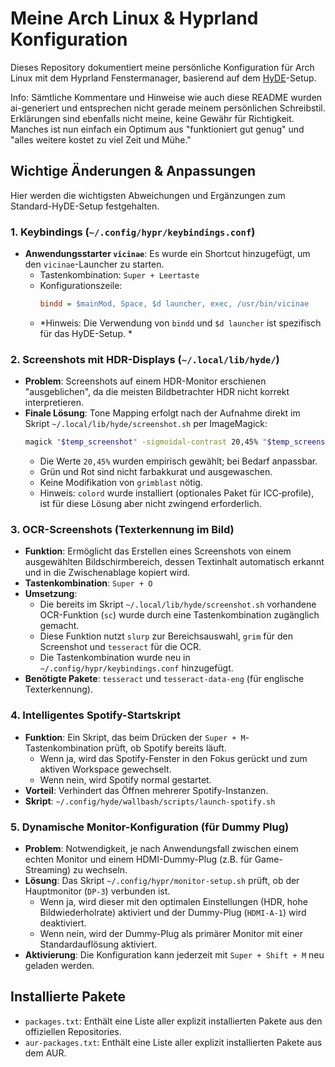 # Meine Arch Linux & Hyprland Konfiguration

Dieses Repository dokumentiert meine persönliche Konfiguration für Arch Linux mit dem Hyprland Fenstermanager, basierend auf dem [HyDE](https://github.com/HyDE-Project/HyDE)-Setup.

Info: Sämtliche Kommentare und Hinweise wie auch diese README wurden ai-generiert und entsprechen nicht gerade meinem persönlichen Schreibstil. Erklärungen sind ebenfalls nicht meine, keine Gewähr für Richtigkeit. Manches ist nun einfach ein Optimum aus "funktioniert gut genug" und "alles weitere kostet zu viel Zeit und Mühe."

## Wichtige Änderungen & Anpassungen

Hier werden die wichtigsten Abweichungen und Ergänzungen zum Standard-HyDE-Setup festgehalten.

### 1. Keybindings (`~/.config/hypr/keybindings.conf`)

-   **Anwendungsstarter `vicinae`**: Es wurde ein Shortcut hinzugefügt, um den `vicinae`-Launcher zu starten.
    -   Tastenkombination: `Super + Leertaste`
    -   Konfigurationszeile:
        ```ini
        bindd = $mainMod, Space, $d launcher, exec, /usr/bin/vicinae
        ```
    -   *Hinweis: Die Verwendung von `bindd` und `$d launcher` ist spezifisch für das HyDE-Setup. *

### 2. Screenshots mit HDR-Displays (`~/.local/lib/hyde/`)

-   **Problem**: Screenshots auf einem HDR-Monitor erschienen "ausgeblichen", da die meisten Bildbetrachter HDR nicht korrekt interpretieren.
-   **Finale Lösung**: Tone Mapping erfolgt nach der Aufnahme direkt im Skript `~/.local/lib/hyde/screenshot.sh` per ImageMagick:
    ```bash
    magick "$temp_screenshot" -sigmoidal-contrast 20,45% "$temp_screenshot"
    ```
    -   Die Werte `20,45%` wurden empirisch gewählt; bei Bedarf anpassbar.
    -   Grün und Rot sind nicht farbakkurat und ausgewaschen.
    -   Keine Modifikation von `grimblast` nötig.
    -   Hinweis: `colord` wurde installiert (optionales Paket für ICC‑profile), ist für diese Lösung aber nicht zwingend erforderlich.

### 3. OCR-Screenshots (Texterkennung im Bild)

-   **Funktion**: Ermöglicht das Erstellen eines Screenshots von einem ausgewählten Bildschirmbereich, dessen Textinhalt automatisch erkannt und in die Zwischenablage kopiert wird.
-   **Tastenkombination**: `Super + O`
-   **Umsetzung**:
    -   Die bereits im Skript `~/.local/lib/hyde/screenshot.sh` vorhandene OCR-Funktion (`sc`) wurde durch eine Tastenkombination zugänglich gemacht.
    -   Diese Funktion nutzt `slurp` zur Bereichsauswahl, `grim` für den Screenshot und `tesseract` für die OCR.
    -   Die Tastenkombination wurde neu in `~/.config/hypr/keybindings.conf` hinzugefügt.
-   **Benötigte Pakete**: `tesseract` und `tesseract-data-eng` (für englische Texterkennung).

### 4. Intelligentes Spotify-Startskript

-   **Funktion**: Ein Skript, das beim Drücken der `Super + M`-Tastenkombination prüft, ob Spotify bereits läuft.
    -   Wenn ja, wird das Spotify-Fenster in den Fokus gerückt und zum aktiven Workspace gewechselt.
    -   Wenn nein, wird Spotify normal gestartet.
-   **Vorteil**: Verhindert das Öffnen mehrerer Spotify-Instanzen.
-   **Skript**: `~/.config/hyde/wallbash/scripts/launch-spotify.sh`

### 5. Dynamische Monitor-Konfiguration (für Dummy Plug)

-   **Problem**: Notwendigkeit, je nach Anwendungsfall zwischen einem echten Monitor und einem HDMI-Dummy-Plug (z.B. für Game-Streaming) zu wechseln.
-   **Lösung**: Das Skript `~/.config/hypr/monitor-setup.sh` prüft, ob der Hauptmonitor (`DP-3`) verbunden ist.
    -   Wenn ja, wird dieser mit den optimalen Einstellungen (HDR, hohe Bildwiederholrate) aktiviert und der Dummy-Plug (`HDMI-A-1`) wird deaktiviert.
    -   Wenn nein, wird der Dummy-Plug als primärer Monitor mit einer Standardauflösung aktiviert.
-   **Aktivierung**: Die Konfiguration kann jederzeit mit `Super + Shift + M` neu geladen werden.

## Installierte Pakete

-   `packages.txt`: Enthält eine Liste aller explizit installierten Pakete aus den offiziellen Repositories.
-   `aur-packages.txt`: Enthält eine Liste aller explizit installierten Pakete aus dem AUR.
